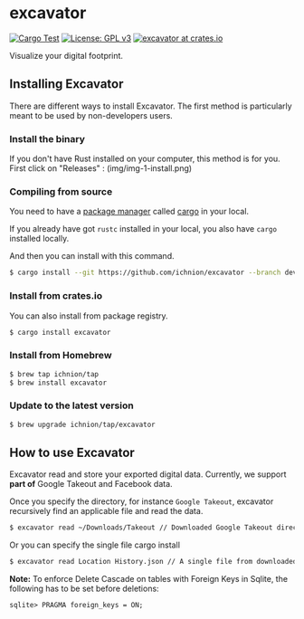 # excavator
[![Cargo Test](https://github.com/ichnion/excavator/actions/workflows/test.yml/badge.svg)](https://github.com/ichnion/excavator/actions/workflows/test.yml)
[![License: GPL v3](https://img.shields.io/badge/License-GPLv3-blue.svg)](https://www.gnu.org/licenses/gpl-3.0)
[![excavator at crates.io](https://img.shields.io/crates/v/excavator.svg)](https://crates.io/crates/excavator)

Visualize your digital footprint.

## Installing Excavator
There are different ways to install Excavator. The first method is particularly meant to be used by non-developers users.

### Install the binary 
If you don't have Rust installed on your computer, this method is for you.
First click on "Releases" : 
(img/img-1-install.png)
### Compiling from source
You need to have a [package manager](https://doc.rust-lang.org/cargo/appendix/glossary.html#package-manager) called [cargo](https://doc.rust-lang.org/cargo/) in your local.

If you already have got `rustc` installed in your local, you also have `cargo` installed locally.

And then you can install with this command.

```sh
$ cargo install --git https://github.com/ichnion/excavator --branch develop
```

### Install from crates.io
You can also install from package registry.

```sh
$ cargo install excavator
```

### Install from Homebrew
```sh
$ brew tap ichnion/tap
$ brew install excavator
```

### Update to the latest version
```sh
$ brew upgrade ichnion/tap/excavator
```

## How to use Excavator
Excavator read and store your exported digital data.
Currently, we support **part of** Google Takeout and Facebook data.

Once you specify the directory, for instance `Google Takeout`, excavator recursively find an applicable file and read the data.

```sh
$ excavator read ~/Downloads/Takeout // Downloaded Google Takeout directory
```

Or you can specify the single file
cargo install
```sh
$ excavator read Location History.json // A single file from downloaded Google Takeout
```

**Note:** To enforce Delete Cascade on tables with Foreign Keys in Sqlite, the following has to be set before deletions:

```
sqlite> PRAGMA foreign_keys = ON;
```
